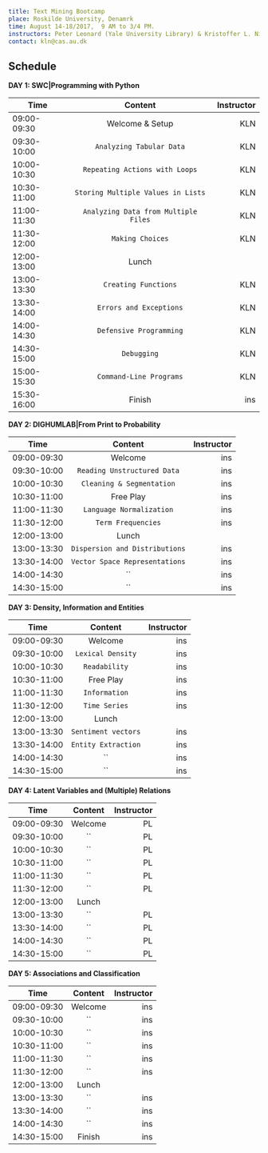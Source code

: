 ```yaml
title: Text Mining Bootcamp
place: Roskilde University, Denamrk
time: August 14-18/2017,  9 AM to 3/4 PM.
instructors: Peter Leonard (Yale University Library) & Kristoffer L. Nielbo  (DIGHUMLAB)
contact: kln@cas.au.dk
```





## Schedule ##

**DAY 1: SWC|Programming with Python**

| Time        | Content           | Instructor  |
| ------------- |:-------------:| -----:|
| 09:00-09:30 | Welcome & Setup | KLN |
| 09:30-10:00 | `Analyzing Tabular Data` | KLN |
| 10:00-10:30 | `Repeating Actions with Loops` | KLN |
| 10:30-11:00 | `Storing Multiple Values in Lists` | KLN |
| 11:00-11:30 | `Analyzing Data from Multiple Files` | KLN |
| 11:30-12:00 | `Making Choices` | KLN |
| 12:00-13:00 | Lunch |  |
| 13:00-13:30 | `Creating Functions` | KLN |
| 13:30-14:00 | `Errors and Exceptions` | KLN |
| 14:00-14:30 | `Defensive Programming`| KLN |
| 14:30-15:00 | `Debugging` | KLN |
| 15:00-15:30 | `Command-Line Programs` | KLN |
| 15:30-16:00 | Finish | ins |

**DAY 2: DIGHUMLAB|From Print to Probability**  

| Time        | Content           | Instructor  |
| ------------- |:-------------:| -----:|
| 09:00-09:30 | Welcome | ins |
| 09:30-10:00 | `Reading Unstructured Data` | ins |
| 10:00-10:30 | `Cleaning & Segmentation` | ins |
| 10:30-11:00 | Free Play | ins |
| 11:00-11:30 | `Language Normalization` | ins |
| 11:30-12:00 | `Term Frequencies` | ins |
| 12:00-13:00 | Lunch |  |
| 13:00-13:30 | `Dispersion and Distributions` | ins |
| 13:30-14:00 | `Vector Space Representations` | ins |
| 14:00-14:30 | ``| ins |
| 14:30-15:00 | `` | ins |


**DAY 3: Density, Information and Entities**  

| Time        | Content           | Instructor  |
| ------------- |:-------------:| -----:|
| 09:00-09:30 | Welcome | ins |
| 09:30-10:00 | `Lexical Density` | ins |
| 10:00-10:30 | `Readability` | ins |
| 10:30-11:00 | Free Play | ins |
| 11:00-11:30 | `Information` | ins |
| 11:30-12:00 | `Time Series` | ins |
| 12:00-13:00 | Lunch |  |
| 13:00-13:30 | `Sentiment vectors` | ins |
| 13:30-14:00 | `Entity Extraction` | ins |
| 14:00-14:30 | ``| ins |
| 14:30-15:00 | `` | ins |

**DAY 4: Latent Variables and (Multiple) Relations**  

| Time        | Content           | Instructor  |
| ------------- |:-------------:| -----:|
| 09:00-09:30 | Welcome | PL |
| 09:30-10:00 | `` | PL |
| 10:00-10:30 | `` | PL |
| 10:30-11:00 | `` | PL |
| 11:00-11:30 | `` | PL |
| 11:30-12:00 | `` | PL |
| 12:00-13:00 | Lunch |  |
| 13:00-13:30 | `` | PL |
| 13:30-14:00 | `` | PL |
| 14:00-14:30 | ``| PL |
| 14:30-15:00 | `` | PL |

**DAY 5: Associations and Classification**  

| Time        | Content           | Instructor  |
| ------------- |:-------------:| -----:|
| 09:00-09:30 | Welcome | ins |
| 09:30-10:00 | `` | ins |
| 10:00-10:30 | `` | ins |
| 10:30-11:00 | `` | ins |
| 11:00-11:30 | `` | ins |
| 11:30-12:00 | `` | ins |
| 12:00-13:00 | Lunch |  |
| 13:00-13:30 | `` | ins |
| 13:30-14:00 | `` | ins |
| 14:00-14:30 | ``| ins |
| 14:30-15:00 | Finish | ins |
